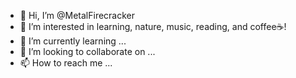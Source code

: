 - 👋 Hi, I’m @MetalFirecracker
- 👀 I’m interested in learning, nature, music, reading, and coffee☕!
- 🌱 I’m currently learning ...
- 💞️ I’m looking to collaborate on ...
- 📫 How to reach me ...

<!---
MetalFirecracker/MetalFirecracker is a ✨ special ✨ repository because its `README.md` (this file) appears on your GitHub profile.
You can click the Preview link to take a look at your changes.
--->
